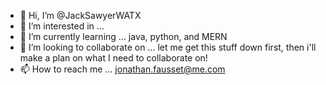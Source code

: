 - 👋 Hi, I’m @JackSawyerWATX
- 👀 I’m interested in ... 
- 🌱 I’m currently learning ... java, python, and MERN
- 💞️ I’m looking to collaborate on ... let me get this stuff down first, then i'll make a plan on what I need to collaborate on!
- 📫 How to reach me ... jonathan.fausset@me.com

<!---
JackSawyerWATX/JackSawyerWATX is a ✨ special ✨ repository because its `README.md` (this file here) appears on your GitHub profile.
You can click the Preview link to take a ppek at your changes.
--->
